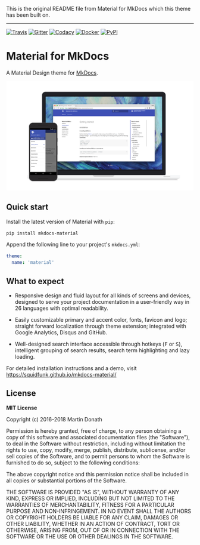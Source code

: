 This is the original README file from Material for MkDocs which this theme has been built on.

---

[![Travis][travis-image]][travis-link]
[![Gitter][gitter-image]][gitter-link]
[![Codacy][codacy-image]][codacy-link]
[![Docker][docker-image]][docker-link]
[![PyPI][pypi-image]][pypi-link]

[travis-image]: https://travis-ci.org/squidfunk/mkdocs-material.svg?branch=master
[travis-link]: https://travis-ci.org/squidfunk/mkdocs-material
[gitter-image]: https://img.shields.io/gitter/room/squidfunk/mkdocs-material.svg
[gitter-link]: https://gitter.im/squidfunk/mkdocs-material
[codacy-image]: https://api.codacy.com/project/badge/Grade/fe07aa1fa91d453cb69711d3885c5d7e
[codacy-link]: https://www.codacy.com/app/squidfunk/mkdocs-material?utm_source=github.com&amp;amp;utm_medium=referral&amp;amp;utm_content=squidfunk/mkdocs-material&amp;amp;utm_campaign=Badge_Grade
[docker-image]: https://img.shields.io/docker/pulls/squidfunk/mkdocs-material.svg
[docker-link]: https://hub.docker.com/r/squidfunk/mkdocs-material/
[pypi-image]: https://img.shields.io/pypi/v/mkdocs-material.svg
[pypi-link]: https://pypi.python.org/pypi/mkdocs-material

# Material for MkDocs

A Material Design theme for [MkDocs][1].

[![Material for MkDocs](docs/assets/images/material.png)][2]

[1]: http://www.mkdocs.org
[2]: https://squidfunk.github.io/mkdocs-material/

## Quick start

Install the latest version of Material with `pip`:

``` sh
pip install mkdocs-material
```

Append the following line to your project's `mkdocs.yml`:

``` yaml
theme:
  name: 'material'
```

## What to expect

* Responsive design and fluid layout for all kinds of screens and devices,
  designed to serve your project documentation in a user-friendly way in 26
  languages with optimal readability.

* Easily customizable primary and accent color, fonts, favicon and logo;
  straight forward localization through theme extension; integrated with Google
  Analytics, Disqus and GitHub.

* Well-designed search interface accessible through hotkeys (<kbd>F</kbd> or
  <kbd>S</kbd>), intelligent grouping of search results, search term
  highlighting and lazy loading.

For detailed installation instructions and a demo, visit
https://squidfunk.github.io/mkdocs-material/

## License

**MIT License**

Copyright (c) 2016-2018 Martin Donath

Permission is hereby granted, free of charge, to any person obtaining a copy
of this software and associated documentation files (the "Software"), to
deal in the Software without restriction, including without limitation the
rights to use, copy, modify, merge, publish, distribute, sublicense, and/or
sell copies of the Software, and to permit persons to whom the Software is
furnished to do so, subject to the following conditions:

The above copyright notice and this permission notice shall be included in
all copies or substantial portions of the Software.

THE SOFTWARE IS PROVIDED "AS IS", WITHOUT WARRANTY OF ANY KIND, EXPRESS OR
IMPLIED, INCLUDING BUT NOT LIMITED TO THE WARRANTIES OF MERCHANTABILITY,
FITNESS FOR A PARTICULAR PURPOSE AND NON-INFRINGEMENT. IN NO EVENT SHALL THE
AUTHORS OR COPYRIGHT HOLDERS BE LIABLE FOR ANY CLAIM, DAMAGES OR OTHER
LIABILITY, WHETHER IN AN ACTION OF CONTRACT, TORT OR OTHERWISE, ARISING
FROM, OUT OF OR IN CONNECTION WITH THE SOFTWARE OR THE USE OR OTHER DEALINGS
IN THE SOFTWARE.
